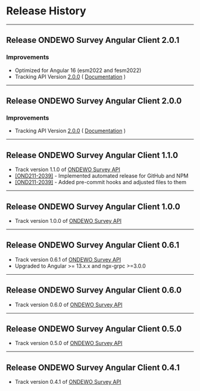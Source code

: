 # Release History

***************** 

## Release ONDEWO Survey Angular Client 2.0.1 
 
### Improvements

* Optimized for Angular 16 (esm2022 and fesm2022)
* Tracking API Version [2.0.0](https://github.com/ondewo/ondewo-survey-api/releases/tag/2.0.0) ( [Documentation](https://ondewo.github.io/ondewo-survey-api/) ) 

***************** 

## Release ONDEWO Survey Angular Client 2.0.0 
 
### Improvements 
* Tracking API Version [2.0.0](https://github.com/ondewo/ondewo-survey-api/releases/tag/2.0.0) ( [Documentation](https://ondewo.github.io/ondewo-survey-api/) ) 

*****************

## Release ONDEWO Survey Angular Client 1.1.0

* Track version 1.1.0 of [ONDEWO Survey API](https://github.com/ondewo/ondewo-nlu-api/releases/1.1.0)
* [[OND211-2039]](https://ondewo.atlassian.net/browse/OND211-2039) - Implemented automated release for GitHub and NPM
* [[OND211-2039]](https://ondewo.atlassian.net/browse/OND211-2039) - Added pre-commit hooks and adjusted files to them

*****************

## Release ONDEWO Survey Angular Client 1.0.0

* Track version 1.0.0 of [ONDEWO Survey API](https://github.com/ondewo/ondewo-nlu-api/releases/1.0.0)

*****************

## Release ONDEWO Survey Angular Client 0.6.1

* Track version 0.6.1 of [ONDEWO Survey API](https://github.com/ondewo/ondewo-nlu-api/releases/0.6.1)
* Upgraded to Angular >= 13.x.x and ngx-grpc >=3.0.0

*****************

## Release ONDEWO Survey Angular Client 0.6.0

* Track version 0.6.0 of [ONDEWO Survey API](https://github.com/ondewo/ondewo-nlu-api/releases/0.6.0)

*****************

## Release ONDEWO Survey Angular Client 0.5.0

* Track version 0.5.0 of [ONDEWO Survey API](https://github.com/ondewo/ondewo-nlu-api/releases/0.5.0)

*****************

## Release ONDEWO Survey Angular Client 0.4.1

* Track version 0.4.1 of [ONDEWO Survey API](https://github.com/ondewo/ondewo-nlu-api/releases/0.4.1)
